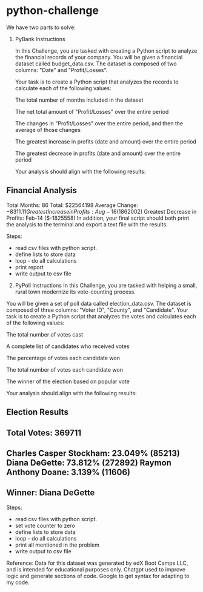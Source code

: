 # python-challenge
We have two parts to solve: 

1. PyBank Instructions
 
   In this Challenge, you are tasked with creating a Python script to analyze the financial records of your company. You will be given a financial dataset called budget_data.csv. The dataset is composed of two columns: "Date" and "Profit/Losses".

   Your task is to create a Python script that analyzes the records to calculate each of the following values:
   
   The total number of months included in the dataset

   The net total amount of "Profit/Losses" over the entire period

   The changes in "Profit/Losses" over the entire period, and then the average of those changes

   The greatest increase in profits (date and amount) over the entire period

   The greatest decrease in profits (date and amount) over the entire period
 
   Your analysis should align with the following results:

Financial Analysis
----------------------------
Total Months: 86
Total: $22564198
Average Change: $-8311.11
Greatest Increase in Profits: Aug-16 ($1862002)
Greatest Decrease in Profits: Feb-14 ($-1825558)
In addition, your final script should both print the analysis to the terminal and export a text file with the results.

Steps:
- read csv files with python script.
- define lists to store data
- loop - do all calculations
- print report
- write output to csv file

2. PyPoll Instructions
In this Challenge, you are tasked with helping a small, rural town modernize its vote-counting process.

You will be given a set of poll data called election_data.csv. The dataset is composed of three columns: "Voter ID", "County", and "Candidate". Your task is to create a Python script that analyzes the votes and calculates each of the following values:

The total number of votes cast

A complete list of candidates who received votes

The percentage of votes each candidate won

The total number of votes each candidate won

The winner of the election based on popular vote

Your analysis should align with the following results:

Election Results
-------------------------
Total Votes: 369711
-------------------------
Charles Casper Stockham: 23.049% (85213)
Diana DeGette: 73.812% (272892)
Raymon Anthony Doane: 3.139% (11606)
-------------------------
Winner: Diana DeGette
-------------------------

Steps:
- read csv files with python script.
- set vote counter to zero
- define lists to store data
- loop - do all calculations
- print all mentioned in the problem
- write output to csv file

Reference:
Data for this dataset was generated by edX Boot Camps LLC, and is intended for educational purposes only.
Chatgpt used to improve logic and generate sections of code.
Google to get syntax for adapting to my code.